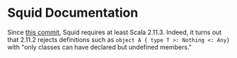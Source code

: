 # Squid Documentation

Since [this commit](https://github.com/epfldata/sc/commit/fac187dab32f406da4b2a9d2cc6250483256abbf),
Squid requires at least Scala 2.11.3.
Indeed, it turns out that 2.11.2 rejects definitions such as `object A { type T >: Nothing <: Any}` with "only classes can have declared but undefined members."

